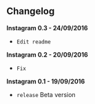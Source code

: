 ## Changelog

**Instagram 0.3 - 24/09/2016**
- `Edit readme`

**Instagram 0.2 - 20/09/2016**
- `Fix`

**Instagram 0.1 - 19/09/2016**

- `release` Beta version
 